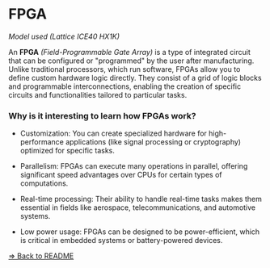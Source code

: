 # FPGA
*Model used (Lattice ICE40 HX1K)*

An **FPGA** *(Field-Programmable Gate Array)* is a type of integrated circuit that can be configured or "programmed" by the user after manufacturing. Unlike traditional processors, which run software, FPGAs allow you to define custom hardware logic directly. They consist of a grid of logic blocks and programmable interconnections, enabling the creation of specific circuits and functionalities tailored to particular tasks.

### Why is it interesting to learn how FPGAs work? <br>
- Customization: You can create specialized hardware for high-performance applications (like signal processing or cryptography) optimized for specific tasks.

- Parallelism: FPGAs can execute many operations in parallel, offering significant speed advantages over CPUs for certain types of computations.

- Real-time processing: Their ability to handle real-time tasks makes them essential in fields like aerospace, telecommunications, and automotive systems.

- Low power usage: FPGAs can be designed to be power-efficient, which is critical in embedded systems or battery-powered devices.


[=> Back to README](../../README.MD)
